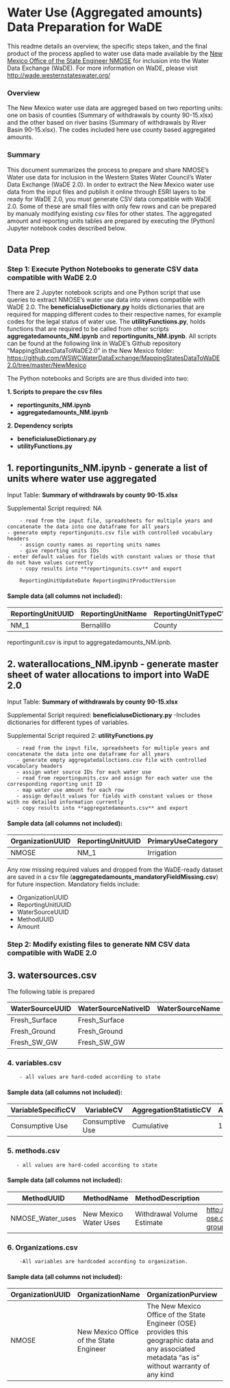 # Water Use (Aggregated amounts) Data Preparation for WaDE

This readme details an overview, the specific steps taken, and the final product of the process applied to water use data made available by the [New Mexico Office of the State Engineer NMOSE](http://geospatialdata-ose.opendata.arcgis.com/datasets/ose-points-of-diversion) for inclusion into the Water Data Exchange (WaDE). For more information on WaDE, please visit http://wade.westernstateswater.org/

### Overview 
The New Mexico water use data are aggreged based on two reporting units: one on basis of counties (Summary of withdrawals by county 90-15.xlsx) and the other based on river basins (Summary of withdrawals by River Basin 90-15.xlsx). The codes included here use county based aggregated amounts.

### Summary
This document summarizes the process to prepare and share NMOSE’s Water use data for inclusion in the Western States Water Council’s Water Data Exchange (WaDE 2.0). In order to extract the New Mexico water use data from the input files and publish it online through ESRI layers to be ready for WaDE 2.0, you must generate CSV data compatible with WaDE 2.0. Some of these are small files with only few rows and can be prepared by manualy modifying existing csv files for other states. The aggregated amount and reporting units tables are prepared by executing the (Python) Jupyter notebook codes described below.
 
 ## Data Prep
 ### Step 1: Execute Python Notebooks to generate CSV data compatible with WaDE 2.0

There are 2 Jupyter notebook scripts and one Python script that use queries to extract NMOSE’s water use data into views compatible with WaDE 2.0. The **beneficialuseDictionary.py** holds dictionaries that are required for mapping different codes to their respective names, for example codes for the legal status of water use. The **utilityFunctions.py**, holds functions that are required to be called from other scripts **aggregatedamounts_NM.ipynb** and **reportingunits_NM.ipynb**.  All scripts can be found at the following link in WaDE’s Github repository “MappingStatesDataToWaDE2.0” in the New Mexico folder:
https://github.com/WSWCWaterDataExchange/MappingStatesDataToWaDE2.0/tree/master/NewMexico

The Python notebooks and Scripts are are thus divided into two:

**1. Scripts to prepare the csv files**
- **reportingunits_NM.ipynb**
- **aggregatedamounts_NM.ipynb**

**2. Dependency scripts**
- **beneficialuseDictionary.py**
- **utilityFunctions.py**



##  1.  reportingunits_NM.ipynb - generate a list of units where water use aggregated
 Input Table: 
 **Summary of withdrawals by county 90-15.xlsx**

Supplemental Script required:
NA

        - read from the input file, spreadsheets for multiple years and concatenate the data into one dataframe for all years
	- generate empty reportingunits.csv file with controlled vocabulary headers
        - assign county names as reporting units names
        - give reporting units IDs 
	- enter default values for fields with constant values or those that do not have values currently
        - copy results into **reportingunits.csv** and export

		ReportingUnitUpdateDate	ReportingUnitProductVersion	
				

#### Sample data (all columns not included):

   ReportingUnitUUID | ReportingUnitName | ReportingUnitTypeCV | StateCV 
   ------------ | ------------ | ---------- | ---- 
   NM_1 | Bernalillo |County | NM 


reportingunit.csv is input to aggregatedamounts_NM.ipnb.


##  2. waterallocations_NM.ipynb - generate master sheet of water allocations to import into WaDE 2.0
 Input Table: 
 **Summary of withdrawals by county 90-15.xlsx**   

Supplemental Script required:
**beneficialuseDictionary.py**
 -Includes dictionaries for different types of variables. 
 
Supplemental Script required 2:
**utilityFunctions.py**

       - read from the input file, spreadsheets for multiple years and concatenate the data into one dataframe for all years
       - generate empty aggregatedalloctions.csv file with controlled vocabulary headers
       - assign water source IDs for each water use
       - read from reportingunits.csv and assign for each water use the corresponding reporting unit ID
       - map water use amount for each row
       - assign default values for fields with constant values or those with no detailed information currently
       - copy results into **aggregatedamounts.csv** and export
        


####  Sample data (all columns not included):
   
   OrganizationUUID | ReportingUnitUUID | PrimaryUseCategory | BeneficialUseCategory | WaterSourceUUID | MethodUUID   
   ---------------- | ----------------- | ------------------ | --------------------- | --------------- | ----------- 
  NMOSE| NM_1| Irrigation   | Public Water Supply | Fresh_Ground |NMOSE_Water_uses

Any row missing required values and dropped from the WaDE-ready dataset are saved in a csv file (**aggregatedamounts_mandatoryFieldMissing.csv**) for future inspection.
Mandatory fields include: 
 - OrganizationUUID
 - ReportingUnitUUID
 - WaterSourceUUID
 - MethodUUID
 - Amount


### Step 2: Modify existing files to generate NM CSV data compatible with WaDE 2.0

##  3. watersources.csv   

The following table is prepared

WaterSourceUUID | WaterSourceNativeID | WaterSourceName | WaterSourceTypeCV | WaterQualityIndicatorCV | GNISFeatureNameCV | Geometry
--------------- | ------------------- | --------------- | ----------------- | ------------------------|-------------------|--------- 
Fresh_Surface	| Fresh_Surface	      | 		| Unspecified	    | Fresh         	      | 		  |		
Fresh_Ground	| Fresh_Ground	      | 		| Unspecified	    | Fresh         	      | 		  |		
Fresh_SW_GW	| Fresh_SW_GW	      | 		| Unspecified	    | Fresh         	      | 		  |		

   		

### 4. variables.csv 
        - all values are hard-coded according to state

#### Sample data (all columns not included):

   VariableSpecificCV | VariableCV | AggregationStatisticCV| AggregationInterval | AggregationIntervalUnitCV | ReportYearStartMonth| ReportYearTypeCV | AmountUnitCV 
   ---------------- | ------------ | -------- | ---------- | ----------- | ---------- | ----------- | --------- 
  Consumptive Use | Consumptive Use | Cumulative| 1 | Year |1-Oct| WaterYear| Acre feet
  

### 5. methods.csv
       - all values are hard-coded according to state
       
#### Sample data (all columns not included):
   
   MethodUUID | MethodName | MethodDescription| MethodNEMLink 
   ---------------- | ------------ | -------- | ----------  
  NMOSE_Water_uses| New Mexico Water Uses | Withdrawal Volume Estimate| http://geospatialdata-ose.opendata.arcgis.com/search?groupIds=fabf18d6e0634ae38c86475c9ada6498 
 
  
  ### 6. Organizations.csv 
  
        -All variables are hardcoded according to organization.
        
 #### Sample data (all columns not included):
   
   OrganizationUUID | OrganizationName | OrganizationPurview| OrganizationWebsite |
   ---------------- | ------------ | -------- | ---------- 
  NMOSE | 	New Mexico Office of the State Engineer | The New Mexico Office of the State Engineer (OSE) provides this geographic data and any associated metadata “as is” without warranty of any kind | https://github.com/WSWCWaterDataExchange/MappingStatesDataToWaDE2.0/tree/master/NewMexico 

